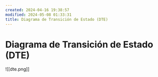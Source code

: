 ```yaml
---
created: 2024-04-16 19:38:57
modified: 2024-05-08 01:33:31
title: Diagrama de Transición de Estado (DTE)
---
```


# Diagrama de Transición de Estado (DTE)

![[dte.png]]
